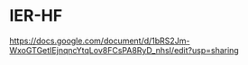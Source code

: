 # IER-HF
https://docs.google.com/document/d/1bRS2Jm-WxoGTGetIEjnqncYtqLov8FCsPA8RyD_nhsI/edit?usp=sharing
